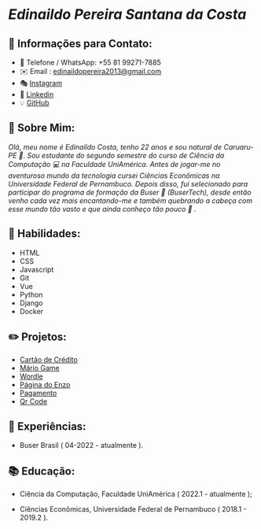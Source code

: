 # ***Edinaildo Pereira Santana da Costa***


## :page_with_curl: Informações para Contato:


* :calling: Telefone / WhatsApp: +55 81 99271-7885
* :envelope: Email : edinaildopereira2013@gmail.com
* :performing_arts: [Instagram](https://www.instagram.com/edinaildo_)
* :mag_right: [Linkedin](https://www.linkedin.com/in/edinaildo-costa-3b4763a8/)
* :bulb: [GitHub](https://www.github.com/edinaildo)

## :bust_in_silhouette: Sobre Mim:
*Olá, meu nome é Edinaildo Costa, tenho 22 anos e sou natural de Caruaru-PE :cactus:. Sou estudante do segundo semestre do curso de Ciência da Computação :computer: na Faculdade UniAmérica. Antes de jogar-me no aventuroso mundo da tecnologia cursei Ciências Econômicas na Universidade Federal de Pernambuco. Depois disso, fui selecionado para participar do programa de formação da Buser :bus: (BuserTech), desde então venho cada vez mais encantando-me e também quebrando a cabeça com esse mundo tão vasto e que ainda conheço tão pouco :brain: .*

## :art: Habilidades: 

* HTML
* CSS
* Javascript
* Git
* Vue
* Python
* Django
* Docker

## :pencil2: Projetos:

* [Cartão de Crédito](https://edinaildo.github.io/credit-card/)
* [Mário Game](https://edinaildo.github.io/mario-game/)
* [Wordle](https://edinaildo.github.io/wordle-with-javascript/)
* [Página do Enzo](https://edinaildo.github.io/D2.3/)
* [Pagamento](https://edinaildo.github.io/D6/)
* [Qr Code](https://edinaildo.github.io/D5/)

## :office: Experiências:

* Buser Brasil ( 04-2022  -  atualmente ).

## :books: Educação:

- Ciência da Computação, Faculdade UniAmérica ( 2022.1 - atualmente );

- Ciências Econômicas, Universidade Federal de Pernambuco ( 2018.1 - 2019.2 ).

